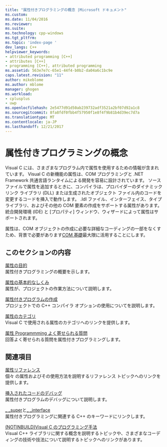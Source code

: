 ```yaml
---
title: "属性付きプログラミングの概念 |Microsoft ドキュメント"
ms.custom: 
ms.date: 11/04/2016
ms.reviewer: 
ms.suite: 
ms.technology: cpp-windows
ms.tgt_pltfrm: 
ms.topic: 'index-page '
dev_langs: C++
helpviewer_keywords:
- attributed programming [C++]
- attributes [C++]
- programming [C++], attributed programming
ms.assetid: 563e7e7c-65e1-44f4-b0b2-da04a6c1bc9e
caps.latest.revision: "11"
author: mikeblome
ms.author: mblome
manager: ghogen
ms.workload:
- cplusplus
- uwp
ms.openlocfilehash: 2e5477d91d50ab239732adf3521a2bf07d92a1c8
ms.sourcegitcommit: 8fa8fdf0fbb4f57950f1e8f4f9b81b4d39ec7d7a
ms.translationtype: MT
ms.contentlocale: ja-JP
ms.lasthandoff: 12/21/2017
---
```

# <a name="attributed-programming-concepts"></a>属性付きプログラミングの概念
Visual C には、さまざまなプログラム内で属性を使用するための情報が含まれています。 Visual C の新機能の属性は、COM プログラミングと .NET Framework 共通言語ランタイムによる開発を容易に設計されています。 ソース ファイルで属性を追加するときに、コンパイラは、プロバイダーのダイナミック リンク ライブラリ (DLL) または生成されたオブジェクト ファイル内のコードを変更するコードを挿入で動作します。 .Idl ファイル、インターフェイス、タイプ ライブラリ、およびその他の COM 要素の作成をサポートする属性があります。 統合開発環境 (IDE) と [プロパティ] ウィンドウ、ウィザードによって属性はサポートされます。  
  
 属性は、COM オブジェクトの作成に必要な詳細なコーディングの一部をなくすため、背景で必要があります[COM 基礎](http://msdn.microsoft.com/library/windows/desktop/ms694363)最大限に活用することにします。  
  
## <a name="in-this-section"></a>このセクションの内容  
 [属性の目的](../windows/purpose-of-attributes.md)  
 属性付きプログラミングの概要を示します。  
  
 [属性の基本的なしくみ](../windows/basic-mechanics-of-attributes.md)  
 属性が、プロジェクトの作業方法について説明します。  
  
 [属性付きプログラムの作成](../windows/building-an-attributed-program.md)  
 プロジェクトでの C++ コンパイラ オプションの使用についてを説明します。  
  
 [属性のカテゴリ](../windows/attribute-categories.md)  
 Visual C で使用される属性のカテゴリへのリンクを提供します。  
  
 [属性 Programmming よく寄せられる質問](../windows/attribute-programming-faq.md)  
 回答よく寄せられる質問を属性付きプログラミングします。  
  
## <a name="related-sections"></a>関連項目  
 [属性リファレンス](../windows/cpp-attributes-reference.md)  
 個々 の属性およびその使用方法を説明するリファレンス トピックへのリンクを提供します。  
  
 [挿入されたコードのデバッグ](/visualstudio/debugger/how-to-debug-injected-code)  
 属性付きプログラムのデバッグについて説明します。  
  
 [_ _super](../cpp/super.md)と[_ _interface](../cpp/interface.md)  
 属性付きプログラミングに関連する C++ のキーワードにリンクします。  
  
 [(NOTINBUILD)Visual C のプログラミング手法](http://msdn.microsoft.com/en-us/0822f806-fa81-4b65-bf0f-1e2921f30c95)  
 Visual C++ ライブラリに関する概念を説明するトピックや、さまざまなコーディングの技術や技法について説明するトピックへのリンクがあります。